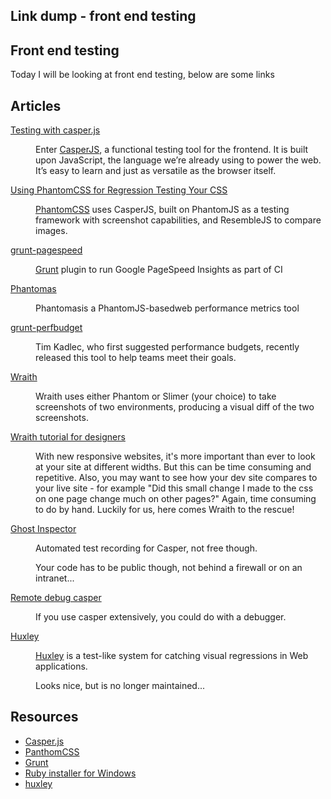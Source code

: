 <article><h2>Link dump - front end testing</h2>  <h1>Front end testing</h1>  <p>Today I will be looking at front end testing, below are some links</p>  <h2>Articles</h2>  <dl>    <dt><a href="http://fourword.fourkitchens.com/article/series/casperjs">Testing with casper.js</a></dt>    <dd><p>Enter <a href="#casper">CasperJS</a>, a functional testing tool for the frontend. It is built upon JavaScript, the language we’re already using to power the web. It’s easy to learn and just as versatile as the browser itself.</p></dd>    <dt><a href="http://mattsnider.com/using-phantomcss-for-regression-testing-your-css/">Using PhantomCSS for Regression Testing Your CSS</a></dt>    <dd><p><a href="#phantom">PhantomCSS</a> uses CasperJS, built on PhantomJS as a testing framework with screenshot capabilities, and ResembleJS to compare images.</p></dd>    <dt><a href="https://github.com/jrcryer/grunt-pagespeed">grunt-pagespeed</a></dt><dd><p><a href="#grunt">Grunt</a> plugin to run Google PageSpeed Insights as part of CI</p></dd>    <dt><a href="https://github.com/macbre/phantomas">Phantomas</a></dt><dd><p>Phantomasis a PhantomJS-basedweb performance metrics tool</p></dd>  <dt><a href="https://github.com/rupl/frontend-testing/blob/gh-pages/examples/grunt/perfbudget/Gruntfile.js">grunt-perfbudget</a></dt><dd><p>Tim Kadlec, who first suggested performance budgets, recently released this tool to help teams meet their goals.</p></dd><dt><a href="https://github.com/BBC-News/wraith#wraith">Wraith</a></dt><dd><p>Wraith uses either Phantom or Slimer (your choice) to take screenshots of two environments, producing a visual diff of the two screenshots.</p></dd>  <dt><a href="http://www.hook42.com/blog/wraith-tutorial-designers-and-others-new-front-end-ops">Wraith tutorial for designers </a></dt><dd><p>With new responsive websites, it's more important than ever to look at your site at different widths. But this can be time consuming and repetitive. Also, you may want to see how your dev site compares to your live site - for example "Did this small change I made to the css on one page change much on other pages?" Again, time consuming to do by hand. Luckily for us, here comes Wraith to the rescue! </p></dd>  <dt><a href="https://ghostinspector.com/">Ghost Inspector</a></dt><dd><p>Automated test recording for Casper, not free though.</p><p>Your code has to be public though, not behind a firewall or on an intranet...</p></dd><dt><a href="https://drupalize.me/blog/201410/using-remote-debugger-casperjs-and-phantomjs">Remote debug casper</a></dt><dd><p>If you use casper extensively, you could do with a debugger.</p></dd><dt><a href="https://speakerdeck.com/nathanbirrell/visual-regression-testing-with-huxley">Huxley</a></dt><dd><p><a href="#huxley">Huxley</a> is a test-like system for catching visual regressions in Web applications.</p><p>Looks nice, but is no longer maintained...</p></dd>     </dl>  <h2>Resources</h2>  <ul><li><a id="casper" href="http://casperjs.org/">Casper.js</a></li><li><a id="phantom" href="https://github.com/Huddle/PhantomCSS">PanthomCSS</a></li>  <li><a id="grunt" href="http://gruntjs.com/">Grunt</a></li>  <li><a href="http://rubyinstaller.org/">Ruby installer for Windows</a></li>  <li><a id="huxley" href="https://github.com/facebookarchive/huxley">huxley</a></li></article>